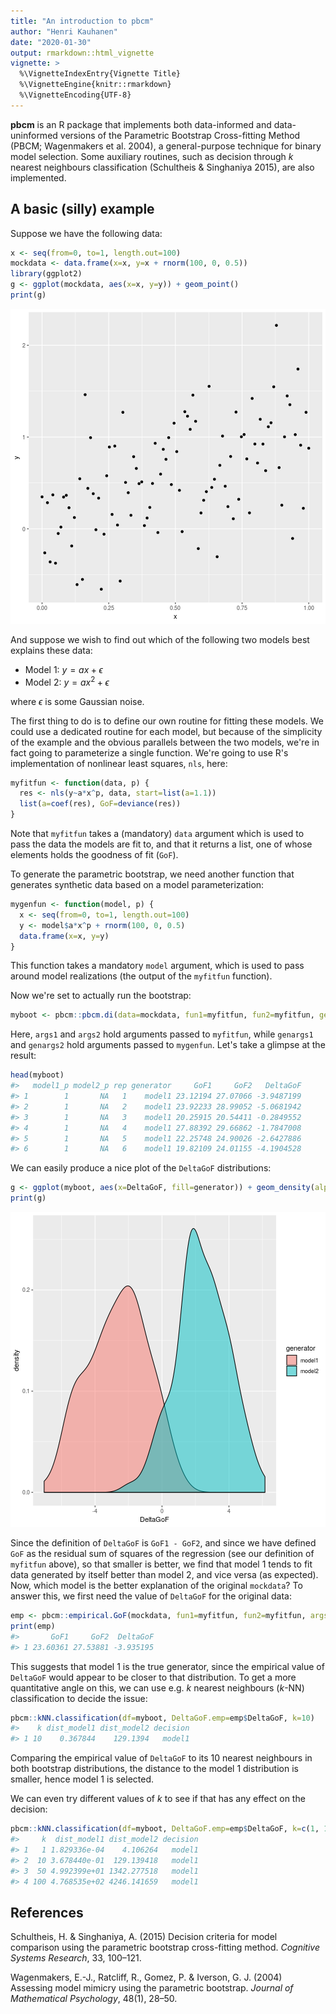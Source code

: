 ```yaml
---
title: "An introduction to pbcm"
author: "Henri Kauhanen"
date: "2020-01-30"
output: rmarkdown::html_vignette
vignette: >
  %\VignetteIndexEntry{Vignette Title}
  %\VignetteEngine{knitr::rmarkdown}
  %\VignetteEncoding{UTF-8}
---
```




**pbcm** is an R package that implements both data-informed and data-uninformed versions of the Parametric Bootstrap Cross-fitting Method (PBCM; Wagenmakers et al. 2004), a general-purpose technique for binary model selection. Some auxiliary routines, such as decision through *k* nearest neighbours classification (Schultheis & Singhaniya 2015), are also implemented.

<!--
## Installation

You can install the released version of pbcm from [CRAN](https://CRAN.R-project.org) with:

``` r
install.packages("pbcm")
```
-->


## A basic (silly) example

Suppose we have the following data:


```r
x <- seq(from=0, to=1, length.out=100)
mockdata <- data.frame(x=x, y=x + rnorm(100, 0, 0.5))
library(ggplot2)
g <- ggplot(mockdata, aes(x=x, y=y)) + geom_point()
print(g)
```

![plot of chunk mockdata](figure/mockdata-1.png)

And suppose we wish to find out which of the following two models best explains these data:

* Model 1: $y = ax + \epsilon$
* Model 2: $y = ax^2 + \epsilon$

where $\epsilon$ is some Gaussian noise.

The first thing to do is to define our own routine for fitting these models. We could use a dedicated routine for each model, but because of the simplicity of the example and the obvious parallels between the two models, we're in fact going to parameterize a single function. We're going to use R's implementation of nonlinear least squares, `nls`, here:


```r
myfitfun <- function(data, p) {
  res <- nls(y~a*x^p, data, start=list(a=1.1))
  list(a=coef(res), GoF=deviance(res))
}
```

Note that `myfitfun` takes a (mandatory) `data` argument which is used to pass the data the models are fit to, and that it returns a list, one of whose elements holds the goodness of fit (`GoF`).

To generate the parametric bootstrap, we need another function that generates synthetic data based on a model parameterization:


```r
mygenfun <- function(model, p) {
  x <- seq(from=0, to=1, length.out=100)
  y <- model$a*x^p + rnorm(100, 0, 0.5)
  data.frame(x=x, y=y)
}
```

This function takes a mandatory `model` argument, which is used to pass around model realizations (the output of the `myfitfun` function).

Now we're set to actually run the bootstrap:


```r
myboot <- pbcm::pbcm.di(data=mockdata, fun1=myfitfun, fun2=myfitfun, genfun1=mygenfun, genfun2=mygenfun, reps=100, args1=list(p=1), args2=list(p=2), genargs1=list(p=1), genargs2=list(p=2))
```

Here, `args1` and `args2` hold arguments passed to `myfitfun`, while `genargs1` and `genargs2` hold arguments passed to `mygenfun`. Let's take a glimpse at the result:


```r
head(myboot)
#>   model1_p model2_p rep generator     GoF1     GoF2   DeltaGoF
#> 1        1       NA   1    model1 23.12194 27.07066 -3.9487199
#> 2        1       NA   2    model1 23.92233 28.99052 -5.0681942
#> 3        1       NA   3    model1 20.25915 20.54411 -0.2849552
#> 4        1       NA   4    model1 27.88392 29.66862 -1.7847008
#> 5        1       NA   5    model1 22.25748 24.90026 -2.6427886
#> 6        1       NA   6    model1 19.82109 24.01155 -4.1904528
```

We can easily produce a nice plot of the `DeltaGoF` distributions:


```r
g <- ggplot(myboot, aes(x=DeltaGoF, fill=generator)) + geom_density(alpha=0.5)
print(g)
```

![plot of chunk mybootplot](figure/mybootplot-1.png)

Since the definition of `DeltaGoF` is `GoF1 - GoF2`, and since we have defined `GoF` as the residual sum of squares of the regression (see our definition of `myfitfun` above), so that smaller is better, we find that model 1 tends to fit data generated by itself better than model 2, and vice versa (as expected). Now, which model is the better explanation of the original `mockdata`? To answer this, we first need the value of `DeltaGoF` for the original data:


```r
emp <- pbcm::empirical.GoF(mockdata, fun1=myfitfun, fun2=myfitfun, args1=list(p=1), args2=list(p=2))
print(emp)
#>       GoF1     GoF2  DeltaGoF
#> 1 23.60361 27.53881 -3.935195
```

This suggests that model 1 is the true generator, since the empirical value of `DeltaGoF` would appear to be closer to that distribution. To get a more quantitative angle on this, we can use e.g. *k* nearest neighbours (*k*-NN) classification to decide the issue:


```r
pbcm::kNN.classification(df=myboot, DeltaGoF.emp=emp$DeltaGoF, k=10)
#>    k dist_model1 dist_model2 decision
#> 1 10    0.367844    129.1394   model1
```

Comparing the empirical value of `DeltaGoF` to its 10 nearest neighbours in both bootstrap distributions, the distance to the model 1 distribution is smaller, hence model 1 is selected.

We can even try different values of *k* to see if that has any effect on the decision:


```r
pbcm::kNN.classification(df=myboot, DeltaGoF.emp=emp$DeltaGoF, k=c(1, 10, 50, 100))
#>     k  dist_model1 dist_model2 decision
#> 1   1 1.829336e-04    4.106264   model1
#> 2  10 3.678440e-01  129.139418   model1
#> 3  50 4.992399e+01 1342.277518   model1
#> 4 100 4.768535e+02 4246.141659   model1
```


## References

Schultheis, H. & Singhaniya, A. (2015) Decision criteria for model comparison using the parametric bootstrap cross-fitting method. *Cognitive Systems Research*, 33, 100–121.

Wagenmakers, E.-J., Ratcliff, R., Gomez, P. & Iverson, G. J. (2004) Assessing model mimicry using the parametric bootstrap. *Journal of Mathematical Psychology*, 48(1), 28–50.
